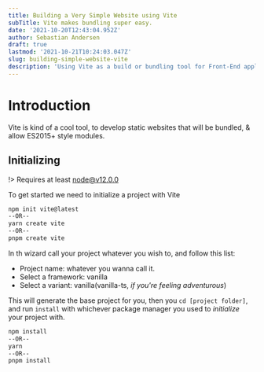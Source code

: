 ```yaml
---
title: Building a Very Simple Website using Vite
subTitle: Vite makes bundling super easy.
date: '2021-10-20T12:43:04.952Z'
author: Sebastian Andersen
draft: true
lastmod: '2021-10-21T10:24:03.047Z'
slug: building-simple-website-vite
description: 'Using Vite as a build or bundling tool for Front-End applications is a great way to use modern tech, with zero config. '
---
```


# Introduction
Vite is kind of a cool tool, to develop static
websites that will be bundled, & allow ES2015+
style modules.


## Initializing
!> Requires at least node@v12.0.0

To get started we need to initialize a project with Vite

```bash
npm init vite@latest
--OR--
yarn create vite
--OR--
pnpm create vite
```

In th wizard call your project whatever you wish to, and follow this list:
- Project name: whatever you wanna call it.
- Select a framework: vanilla
- Select a variant: vanilla(vanilla-ts, _if you're feeling adventurous_)

This will generate the base project for you, then you `cd [project folder]`, and run `install` with whichever package manager you used to _initialize_ your project with.
```bash
npm install
--OR--
yarn
--OR--
pnpm install
```
